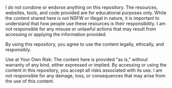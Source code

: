 I do not condone or endorse anything on this repository. The resources, websites, tools, and code provided are for educational purposes only. While the content shared here is not NSFW or illegal in nature, it is important to understand that how people use these resources is their responsibility. I am not responsible for any misuse or unlawful actions that may result from accessing or applying the information provided.

By using this repository, you agree to use the content legally, ethically, and responsibly.

Use at Your Own Risk:
The content here is provided "as is," without warranty of any kind, either expressed or implied. By accessing or using the content in this repository, you accept all risks associated with its use. I am not responsible for any damage, loss, or consequences that may arise from the use of this content.




